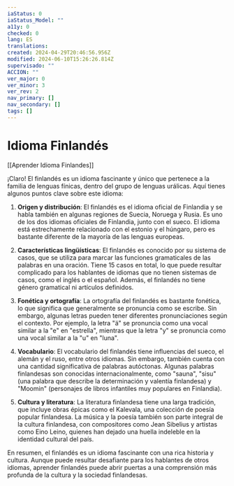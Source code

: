 ```yaml
---
iaStatus: 0
iaStatus_Model: ""
a11y: 0
checked: 0
lang: ES
translations: 
created: 2024-04-29T20:46:56.956Z
modified: 2024-06-10T15:26:26.814Z
supervisado: ""
ACCION: ""
ver_major: 0
ver_minor: 3
ver_rev: 2
nav_primary: []
nav_secondary: []
tags: []
---
```

# Idioma Finlandés

[[Aprender Idioma Finlandes]]

¡Claro! El finlandés es un idioma fascinante y único que pertenece a la familia de lenguas fínicas, dentro del grupo de lenguas urálicas. Aquí tienes algunos puntos clave sobre este idioma:

1. **Origen y distribución**: El finlandés es el idioma oficial de Finlandia y se habla también en algunas regiones de Suecia, Noruega y Rusia. Es uno de los dos idiomas oficiales de Finlandia, junto con el sueco. El idioma está estrechamente relacionado con el estonio y el húngaro, pero es bastante diferente de la mayoría de las lenguas europeas.

2. **Características lingüísticas**: El finlandés es conocido por su sistema de casos, que se utiliza para marcar las funciones gramaticales de las palabras en una oración. Tiene 15 casos en total, lo que puede resultar complicado para los hablantes de idiomas que no tienen sistemas de casos, como el inglés o el español. Además, el finlandés no tiene género gramatical ni artículos definidos.

3. **Fonética y ortografía**: La ortografía del finlandés es bastante fonética, lo que significa que generalmente se pronuncia como se escribe. Sin embargo, algunas letras pueden tener diferentes pronunciaciones según el contexto. Por ejemplo, la letra "ä" se pronuncia como una vocal similar a la "e" en "estrella", mientras que la letra "y" se pronuncia como una vocal similar a la "u" en "luna".

4. **Vocabulario**: El vocabulario del finlandés tiene influencias del sueco, el alemán y el ruso, entre otros idiomas. Sin embargo, también cuenta con una cantidad significativa de palabras autóctonas. Algunas palabras finlandesas son conocidas internacionalmente, como "sauna", "sisu" (una palabra que describe la determinación y valentía finlandesa) y "Moomin" (personajes de libros infantiles muy populares en Finlandia).

5. **Cultura y literatura**: La literatura finlandesa tiene una larga tradición, que incluye obras épicas como el Kalevala, una colección de poesía popular finlandesa. La música y la poesía también son parte integral de la cultura finlandesa, con compositores como Jean Sibelius y artistas como Eino Leino, quienes han dejado una huella indeleble en la identidad cultural del país.

En resumen, el finlandés es un idioma fascinante con una rica historia y cultura. Aunque puede resultar desafiante para los hablantes de otros idiomas, aprender finlandés puede abrir puertas a una comprensión más profunda de la cultura y la sociedad finlandesas.